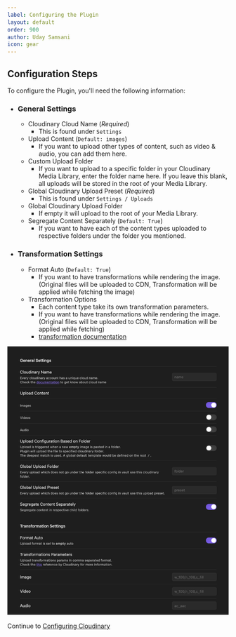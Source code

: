 ```yaml
---
label: Configuring the Plugin
layout: default
order: 900
author: Uday Samsani
icon: gear
---
```

## Configuration Steps

To configure the Plugin, you'll need the following information:
- ### General Settings
  - Cloudinary Cloud Name (_Required_)
    - This is found under `Settings`
  - Upload Content (`Default: images`)
    - If you want to upload other types of content, such as video & audio, you can add them here.
  - Custom Upload Folder
    - If you want to upload to a specific folder in your Cloudinary Media Library, enter the folder name here.  If you leave this blank, all uploads will be stored in the root of your Media Library.
  - Global Cloudinary Upload Preset (_Required_)
    - This is found under `Settings / Uploads`
  - Global Cloudinary Upload Folder
    - If empty it will upload to the root of your Media Library.
  - Segregate Content Separately (`Default: True`)
    - If you want to have each of the content types uploaded to respective folders under the folder you mentioned.
- ### Transformation Settings
  - Format Auto (`Default: True`)
    - If you want to have transformations while rendering the image. (Original files will be uploaded to CDN, Transformation will be applied while fetching the image)
  - Transformation Options
    - Each content type take its own transformation parameters.
    - If you want to have transformations while rendering the image. (Original files will be uploaded to CDN, Transformation will be applied while fetching)
    - [transformation documentation](https://cloudinary.com/documentation/transformation_reference)

![Obsidian Settings](assets/obsidian-settings.png)


Continue to [Configuring Cloudinary](configuring-cloudinary.md)